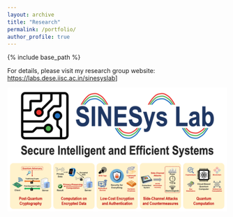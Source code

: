 ```yaml
---
layout: archive
title: "Research"
permalink: /portfolio/
author_profile: true
---
```


{% include base_path %}

<!-- 
{% for post in site.portfolio reversed %}
  {% include archive-single.html %}
{% endfor %}
-->

For details, please visit my research group website: <a href="https://labs.dese.iisc.ac.in/sinesyslab" style="color:#0645AD;">https://labs.dese.iisc.ac.in/sinesyslab</a>]

![](/images/research.png)
